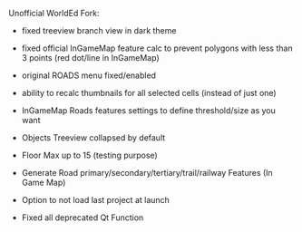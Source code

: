 Unofficial WorldEd Fork:
- fixed treeview branch view in dark theme
- fixed official InGameMap feature calc to prevent polygons with less than 3 points (red dot/line in InGameMap)

- original ROADS menu fixed/enabled
- ability to recalc thumbnails for all selected cells (instead of just one)
- InGameMap Roads features settings to define threshold/size as you want
- Objects Treeview collapsed by default
- Floor Max up to 15 (testing purpose)
- Generate Road primary/secondary/tertiary/trail/railway Features (In Game Map) 
- Option to not load last project at launch
- Fixed all deprecated Qt Function